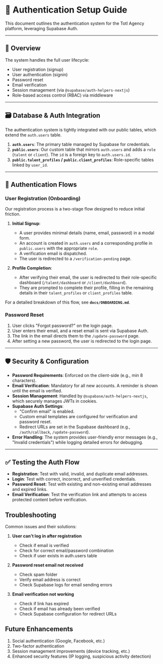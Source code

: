 # 🔐 Authentication Setup Guide

This document outlines the authentication system for the Totl Agency platform, leveraging Supabase Auth.

---

## 🚀 Overview

The system handles the full user lifecycle:
- User registration (signup)
- User authentication (signin)
- Password reset
- Email verification
- Session management (via `@supabase/auth-helpers-nextjs`)
- Role-based access control (RBAC) via middleware

---

## 🗃️ Database & Auth Integration

The authentication system is tightly integrated with our public tables, which extend the `auth.users` table.

1.  **`auth.users`**: The primary table managed by Supabase for credentials.
2.  **`public.users`**: Our custom table that mirrors `auth.users` and adds a `role` (`talent` or `client`). The `id` is a foreign key to `auth.users.id`.
3.  **`public.talent_profiles` / `public.client_profiles`**: Role-specific tables linked by `user_id`.

---

## 🌊 Authentication Flows

### User Registration (Onboarding)

Our registration process is a two-stage flow designed to reduce initial friction.

1.  **Initial Signup**:
    - A user provides minimal details (name, email, password) in a modal form.
    - An account is created in `auth.users` and a corresponding profile in `public.users` with the appropriate `role`.
    - A verification email is dispatched.
    - The user is redirected to a `/verification-pending` page.

2.  **Profile Completion**:
    - After verifying their email, the user is redirected to their role-specific dashboard (`/talent/dashboard` or `/client/dashboard`).
    - They are prompted to complete their profile, filling in the remaining details in their `talent_profiles` or `client_profiles` table.

For a detailed breakdown of this flow, see **`docs/ONBOARDING.md`**.

### Password Reset

1.  User clicks "Forgot password?" on the login page.
2.  User enters their email, and a reset email is sent via Supabase Auth.
3.  The link in the email directs them to the `/update-password` page.
4.  After setting a new password, the user is redirected to the login page.

---

## 🛡️ Security & Configuration

- **Password Requirements**: Enforced on the client-side (e.g., min 8 characters).
- **Email Verification**: Mandatory for all new accounts. A reminder is shown until the email is verified.
- **Session Management**: Handled by `@supabase/auth-helpers-nextjs`, which securely manages JWTs in cookies.
- **Supabase Auth Settings**:
    - "Confirm email" is enabled.
    - Custom email templates are configured for verification and password reset.
    - Redirect URLs are set in the Supabase dashboard (e.g., `/auth/callback`, `/update-password`).
- **Error Handling**: The system provides user-friendly error messages (e.g., "Invalid credentials") while logging detailed errors for debugging.

---

## ✅ Testing the Auth Flow

- **Registration**: Test with valid, invalid, and duplicate email addresses.
- **Login**: Test with correct, incorrect, and unverified credentials.
- **Password Reset**: Test with existing and non-existing email addresses and expired links.
- **Email Verification**: Test the verification link and attempts to access protected content before verification.

## Troubleshooting

Common issues and their solutions:

1. **User can't log in after registration**
   - Check if email is verified
   - Check for correct email/password combination
   - Check if user exists in auth.users table

2. **Password reset email not received**
   - Check spam folder
   - Verify email address is correct
   - Check Supabase logs for email sending errors

3. **Email verification not working**
   - Check if link has expired
   - Check if email has already been verified
   - Check Supabase configuration for redirect URLs

## Future Enhancements

1. Social authentication (Google, Facebook, etc.)
2. Two-factor authentication
3. Session management improvements (device tracking, etc.)
4. Enhanced security features (IP logging, suspicious activity detection)
